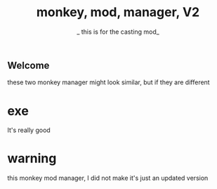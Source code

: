 <header>

<!--
  <<< Author notes: Course header >>>
  Include a 1280×640 image, course title in sentence case, and a concise description in emphasis.
  In your repository settings: enable template repository, add your 1280×640 social image, auto delete head branches.
  Add your open source license, GitHub uses MIT license.
-->

# monkey, mod, manager, V2

_ this is for the casting mod_

</header>

<!--
  <<< Author notes: Course start >>>
  Include start button, a note about Actions minutes,
  and tell the learner why they should take the course.
-->

## Welcome

these two monkey manager might look similar, but if they are different



<!-- For start course, run in JavaScript:
'https://github.com/new?' + new URLSearchParams({
  template_owner: 'skills',
  template_name: 'github-pages',
  owner: '@me',
  name: 'skills-github-pages',
  description: 'My clone repository',
  visibility: 'public',
}).toString()
-->

# exe

It's really good

</header>

<!--
  <<< Author notes: Course start >>>
  Include start button, a note about Actions minutes,
  and tell the learner why they should take the course.
-->
# warning

this monkey mod manager, I did not make it's just an updated version

</header>

<!--
  <<< Author notes: Course start >>>
  Include start button, a note about Actions minutes,
  and tell the learner why they should take the course.
-->
